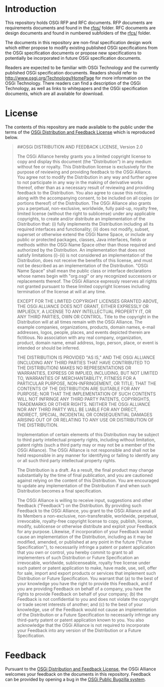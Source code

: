 # Introduction

This repository holds OSGi RFP and RFC documents. RFP documents are requirements documents and found in the [rfps/](rfps/) folder. RFC documents are design documents and found in numbered subfolders of the [rfcs/](rfcs/) folder.

The documents in this repository are non-final specification design work which either propose to modify existing published OSGi specifications from the OSGi specification documents or propose new specifications to potentially be incorporated in future OSGi specification documents.

Readers are expected to be familiar with OSGi Technology and the currently published OSGi specification documents. Readers should refer to <http://www.osgi.org/Technology/HomePage> for more information on the OSGi Technology. There readers can find a description of the OSGi Technology, as well as links to whitepapers and the OSGi specification documents, which are all available for download.

# License

The contents of this repository are made available to the public under the terms of the [OSGi Distribution and Feedback License](http://www.osgi.org/Main/OSGiDistributionAndFeedbackLicense) which is reproduced below.

> ##OSGi DISTRIBUTION AND FEEDBACK LICENSE, Version 2.0
> 
> The OSGi Alliance hereby grants you a limited copyright license to copy and display this document (the "Distribution") in any medium without fee or royalty. This Distribution license is exclusively for the purpose of reviewing and providing feedback to the OSGi Alliance.  You agree not to modify the Distribution in any way and further agree to not participate in any way in the making of derivative works thereof, other than as a necessary result of reviewing and providing feedback to the Distribution.  You also agree to cause this notice, along with the accompanying consent, to be included on all copies (or portions thereof) of the Distribution. The OSGi Alliance also grants you a perpetual, non-exclusive, worldwide, fully paid-up, royalty free, limited license (without the right to sublicense) under any applicable copyrights, to create and/or distribute an implementation of the Distribution that: (i) fully implements the Distribution including all its required interfaces and functionality; (ii) does not modify, subset, superset or otherwise extend the OSGi Name Space, or include any public or protected packages, classes, Java interfaces, fields or methods within the OSGi Name Space other than those required and authorized by the Distribution. An implementation that does not satisfy limitations (i)-(ii) is not considered an implementation of the Distribution, does not receive the benefits of this license, and must not be described as an implementation of the Distribution. "OSGi Name Space" shall mean the public class or interface declarations whose names begin with "org.osgi" or any recognized successors or replacements thereof. The OSGi Alliance expressly reserves all rights not granted pursuant to these limited copyright licenses including termination of the license at will at any time.
> 
> EXCEPT FOR THE LIMITED COPYRIGHT LICENSES GRANTED ABOVE, THE OSGi ALLIANCE DOES NOT GRANT, EITHER EXPRESSLY OR IMPLIEDLY, A LICENSE TO ANY INTELLECTUAL PROPERTY IT, OR ANY THIRD PARTIES, OWN OR CONTROL.  Title to the copyright in the Distribution will at all times remain with the OSGi Alliance.  The example companies, organizations, products, domain names, e-mail addresses, logos, people, places, and events depicted therein are fictitious.  No association with any real company, organization, product, domain name, email address, logo, person, place, or event is intended or should be inferred.  
> 
> THE DISTRIBUTION IS PROVIDED "AS IS," AND THE OSGi ALLIANCE (INCLUDING ANY THIRD PARTIES THAT HAVE CONTRIBUTED TO THE DISTRIBUTION) MAKES NO REPRESENTATIONS OR WARRANTIES, EXPRESS OR IMPLIED, INCLUDING, BUT NOT LIMITED TO, WARRANTIES OF MERCHANTABILITY, FITNESS FOR A PARTICULAR PURPOSE, NON-INFRINGEMENT, OR TITLE; THAT THE CONTENTS OF THE DISTRIBUTION ARE SUITABLE FOR ANY PURPOSE; NOR THAT THE IMPLEMENTATION OF SUCH CONTENTS WILL NOT INFRINGE ANY THIRD PARTY PATENTS, COPYRIGHTS, TRADEMARKS OR OTHER RIGHTS. NEITHER THE OSGi ALLIANCE NOR ANY THIRD PARTY WILL BE LIABLE FOR ANY DIRECT, INDIRECT, SPECIAL, INCIDENTAL OR CONSEQUENTIAL DAMAGES ARISING OUT OF OR RELATING TO ANY USE OR DISTRIBUTION OF THE DISTRIBUTION. 
> 
> Implementation of certain elements of this Distribution may be subject to third party intellectual property rights, including without limitation, patent rights (such a third party may or may not be a member of the OSGi Alliance). The OSGi Alliance is not responsible and shall not be held responsible in any manner for identifying or failing to identify any or all such third party intellectual property rights.
> 
> The Distribution is a draft. As a result, the final product may change substantially by the time of final publication, and you are cautioned against relying on the content of this Distribution.  You are encouraged to update any implementation of the Distribution if and when such Distribution becomes a final specification.  
> 
> The OSGi Alliance is willing to receive input, suggestions and other feedback ("Feedback") on the Distribution.  By providing such Feedback to the OSGi Alliance, you grant to the OSGi Alliance and all its Members a non-exclusive, non-transferable, worldwide, perpetual, irrevocable, royalty-free copyright license to copy, publish, license, modify, sublicense or otherwise distribute and exploit your Feedback for any purpose.  Likewise, if incorporation of your Feedback would cause an implementation of the Distribution, including as it may be modified, amended, or published at any point in the future ("Future Specification"),  to necessarily infringe a patent or patent application that you own or control, you hereby commit to grant to all implementers of such Distribution or Future Specification an irrevocable, worldwide, sublicenseable, royalty free license under such patent or patent application to make, have made, use, sell, offer for sale, import and export products or services that implement such Distribution or Future Specification.  You warrant that (a) to the best of your knowledge you have the right to provide this Feedback, and if you are providing Feedback on behalf of a company, you have the rights to provide Feedback on behalf of your company; (b) the Feedback is not confidential to you and does not violate the copyright or trade secret interests of another; and (c) to the best of your knowledge, use of the Feedback would not cause an implementation of the Distribution or a Future Specification to necessarily infringe any third-party patent or patent application known to you.  You also acknowledge that the OSGi Alliance is not required to incorporate your Feedback into any version of the Distribution or a Future Specification.

# Feedback

Pursuant to the [OSGi Distribution and Feedback License](http://www.osgi.org/Main/OSGiDistributionAndFeedbackLicense), the OSGi Alliance welcomes your feedback on the documents in this repository. Feedback can be provided by opening a bug in the [OSGi Public Bugzilla system](https://www.osgi.org/bugzilla/enter_bug.cgi?product=OSGi%20Specification).
